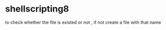 # shellscripting8

to check whether the file is existed or not ,
if not create a file with that name 
